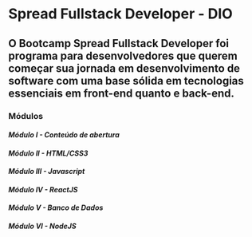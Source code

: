# **Spread Fullstack Developer - DIO**

## O Bootcamp Spread Fullstack Developer foi programa para desenvolvedores que querem começar sua jornada em desenvolvimento de software com uma base sólida em tecnologias essenciais em front-end quanto e back-end.

### **Módulos**
####  _Módulo I - Conteúdo de abertura_
####  _Módulo II - HTML/CSS3_
####  _Módulo III - Javascript_
####  _Módulo IV - ReactJS_
####  _Módulo V - Banco de Dados_
####  _Módulo VI - NodeJS_
